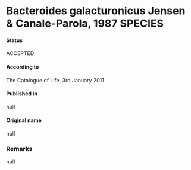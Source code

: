 Bacteroides galacturonicus Jensen & Canale-Parola, 1987 SPECIES
=======

#### Status
ACCEPTED

#### According to
The Catalogue of Life, 3rd January 2011

#### Published in
null

#### Original name
null

### Remarks
null